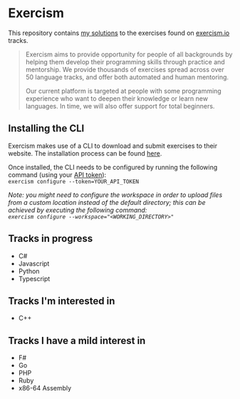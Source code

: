 # Exercism
This repository contains [my solutions](https://exercism.io/profiles/nahuel-ianni) to the exercises found on [exercism.io](https://exercism.io/) tracks.

> Exercism aims to provide opportunity for people of all backgrounds by helping them develop their programming skills through practice and mentorship. We provide thousands of exercises spread across over 50 language tracks, and offer both automated and human mentoring. 
> 
> Our current platform is targeted at people with some programming experience who want to deepen their knowledge or learn new languages. In time, we will also offer support for total beginners.

## Installing the CLI
Exercism makes use of a CLI to download and submit exercises to their website.
The installation process can be found [here](https://exercism.io/cli-walkthrough).

Once installed, the CLI needs to be configured by running the following command (using your [API token](https://exercism.io/my/settings)):  
`exercism configure --token=YOUR_API_TOKEN`

*Note: you might need to configure the workspace in order to upload files from a custom location instead of the default directory; this can be achieved by executing the following command:  
`exercism configure --workspace="<WORKING_DIRECTORY>"`*

## Tracks in progress
- C#
- Javascript
- Python
- Typescript

## Tracks I'm interested in
- C++

## Tracks I have a mild interest in
- F#
- Go
- PHP
- Ruby
- x86-64 Assembly